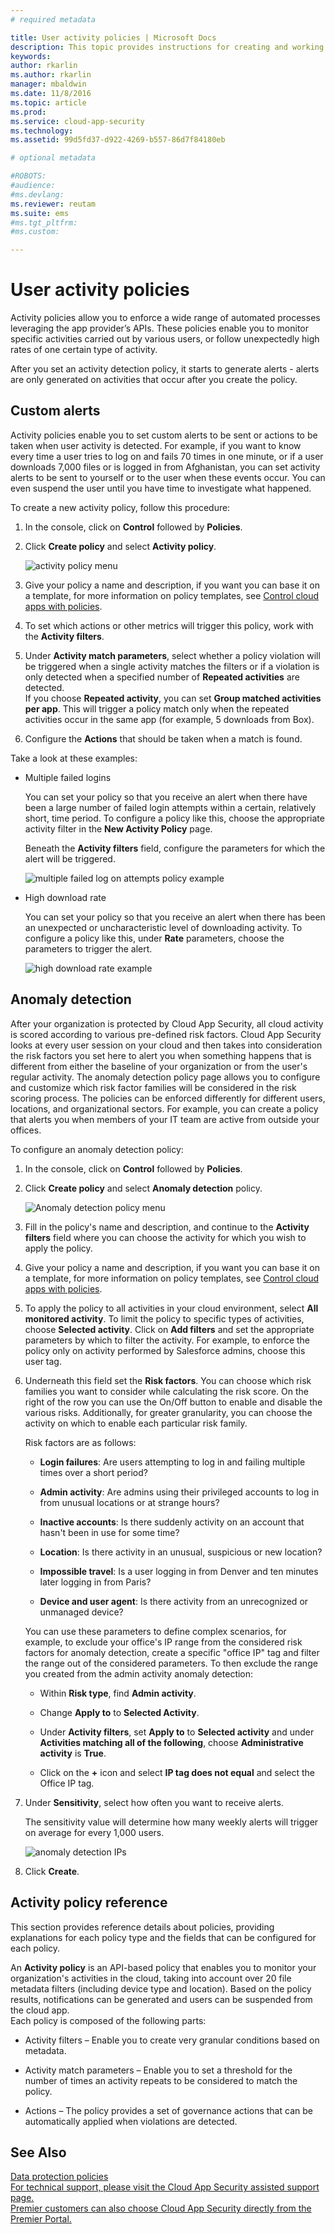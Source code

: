 ```yaml
---
# required metadata

title: User activity policies | Microsoft Docs
description: This topic provides instructions for creating and working with user activity policies.
keywords:
author: rkarlin
ms.author: rkarlin
manager: mbaldwin
ms.date: 11/8/2016
ms.topic: article
ms.prod:
ms.service: cloud-app-security
ms.technology:
ms.assetid: 99d5fd37-d922-4269-b557-86d7f84180eb

# optional metadata

#ROBOTS:
#audience:
#ms.devlang:
ms.reviewer: reutam
ms.suite: ems
#ms.tgt_pltfrm:
#ms.custom:

---
```


# User activity policies
Activity policies allow you to enforce a wide range of automated processes leveraging the app provider’s APIs. These policies enable you to monitor specific activities carried out by various users, or follow unexpectedly high rates of one certain type of activity.  
  
After you set an activity detection policy, it starts to generate alerts - alerts are only generated on activities that occur after you create the policy.
  
  
## Custom alerts  
Activity policies enable you to set custom alerts to be sent or actions to be taken when user activity is detected. For example, if you want to know every time a user tries to log on and fails 70 times in one minute, or if a user downloads 7,000 files or is logged in from Afghanistan, you can set activity alerts to be sent to yourself or to the user when these events occur. You can even suspend the user until you have time to investigate what happened.  
  
To create a new activity policy, follow this procedure:  
  
1.  In the console, click on **Control** followed by **Policies**.  
  
2.  Click **Create policy** and select **Activity policy**.  
  
     ![activity policy menu](./media/activity-policy-menu.png "activity policy menu")  
  
3.  Give your policy a name and description, if you want you can base it on a template, for more information on policy templates, see [Control cloud apps with policies](control-cloud-apps-with-policies.md).  
  
4.  To set which actions or other metrics will trigger this policy, work with the **Activity filters**.  
  
5.  Under **Activity match parameters**, select whether a policy violation will be triggered when a single activity matches the filters or if a violation is only detected when a specified number of **Repeated activities** are detected.  
    If you choose **Repeated activity**, you can set **Group matched activities per app**. This will trigger a policy match only when the repeated activities occur in the same app (for example, 5 downloads from Box).  
  
6.  Configure the **Actions** that should be taken when a match is found.  
  
Take a look at these examples:  
  
-   Multiple failed logins  
  
     You can set your policy so that you receive an alert when there have been a large number of failed login attempts within a certain, relatively short, time period. To configure a policy like this, choose the appropriate activity filter in the **New Activity Policy** page.  
  
     Beneath the **Activity filters** field, configure the parameters for which the alert will be triggered.  
  
     ![multiple failed log on attempts policy example](./media/multiple-failed-log-on-attempts-policy-example.png "multiple failed log on attempts policy example")  
  
-   High download rate  
  
     You can set your policy so that you receive an alert when there has been an unexpected or uncharacteristic level of downloading activity. To configure a policy like this, under **Rate** parameters, choose the parameters to trigger the alert.  
  
     ![high download rate example](./media/high-download-rate-example.png "high download rate example")  
  
## Anomaly detection  
After your organization is protected by Cloud App Security, all cloud activity is scored according to various pre-defined risk factors. Cloud App Security looks at every user session on your cloud and then takes into consideration the risk factors you set here to alert you when something happens that is different from either the baseline of your organization or from the user's regular activity. The anomaly detection policy page allows you to configure and customize which risk factor families will be considered in the risk scoring process. The policies can be enforced differently for different users, locations, and organizational sectors. For example, you can create a policy that alerts you when members of your IT team are active from outside your offices.  
  
To configure an anomaly detection policy:  
  
1.  In the console, click on **Control** followed by **Policies**.  
  
2.  Click **Create policy** and select **Anomaly detection** policy.  
  
     ![Anomaly detection policy menu](./media/anomaly-detection-policy-menu.png "Anomaly detection policy menu")  
  
3.  Fill in the policy's name and description, and continue to the **Activity filters** field where you can choose the activity for which you wish to apply the policy.  
  
4.  Give your policy a name and description, if you want you can base it on a template, for more information on policy templates, see [Control cloud apps with policies](control-cloud-apps-with-policies.md).  
  
5.  To apply the policy to all activities in your cloud environment, select **All monitored activity**. To limit the policy to specific types of activities, choose **Selected activity**. Click on **Add filters** and set the appropriate parameters by which to filter the activity. For example, to enforce the policy only on activity performed by Salesforce admins, choose this user tag.  
  
6.  Underneath this field set the **Risk factors**. You can choose which risk families you want to consider while calculating the risk score. On the right of the row you can use the On/Off button to enable and disable the various risks. Additionally, for greater granularity, you can choose the activity on which to enable each particular risk family.  
  
     Risk factors are as follows:  
  
    -   **Login failures**: Are users attempting to log in and failing multiple times over a short period?  
  
    -   **Admin activity**: Are admins using their privileged accounts to log in from unusual locations or at strange hours?  
  
    -   **Inactive accounts**: Is there suddenly activity on an account that hasn't been in use for some time?  
  
    -   **Location**: Is there activity in an unusual, suspicious or new location?  
  
    -   **Impossible travel**: Is a user logging in from Denver and ten minutes later logging in from Paris?  
  
    -   **Device and user agent**: Is there activity from an unrecognized or unmanaged device?  
  
     You can use these parameters to define complex scenarios, for example, to exclude your office's IP range from the considered risk factors for anomaly detection, create a specific "office IP" tag and filter the range out of the considered parameters. To then exclude the range you created from the admin activity anomaly detection:  
  
    -   Within **Risk type**, find **Admin activity**.  
  
    -   Change **Apply to** to **Selected Activity**.  
  
    -   Under **Activity filters**, set **Apply to** to **Selected activity** and under **Activities matching all of the following**, choose **Administrative activity** is **True**.  
  
    -   Click on the **+** icon and select  **IP tag does not equal** and select the Office IP tag.  
  
7.  Under **Sensitivity**, select how often you want to receive alerts.  
  
     The sensitivity value will determine how many weekly alerts will trigger on average for every 1,000 users.  
  
     ![anomaly detection IPs](./media/anomaly-detection-ips.png "anomaly detection IPs")  
  
8.  Click **Create**.  
 
  
## Activity policy reference  
This section provides reference details about policies, providing explanations for each policy type and the fields that can be configured for each policy.  
  
An **Activity policy** is an API-based policy that enables you to monitor your organization's activities in the cloud, taking into account over 20 file metadata filters (including device type and location). Based on the policy results, notifications can be generated and users can be suspended from the cloud app.   
Each policy is composed of the following parts:  
  
-   Activity filters – Enable you to create very granular conditions based on metadata.  
  
-   Activity match parameters – Enable you to set a threshold for the number of times an activity repeats to be considered to match the policy.  
  
-   Actions – The policy provides a set of governance actions that can be automatically applied when violations are detected.  
## See Also  
[Data protection policies](data-protection-policies.md)   
[For technical support, please visit the Cloud App Security assisted support page.](http://support.microsoft.com/oas/default.aspx?prid=16031)   
[Premier customers can also choose Cloud App Security directly from the Premier Portal.](https://premier.microsoft.com/)  
  
  